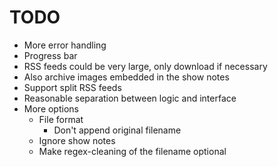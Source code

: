 TODO
====
* More error handling
* Progress bar
* RSS feeds could be very large, only download if necessary
* Also archive images embedded in the show notes
* Support split RSS feeds
* Reasonable separation between logic and interface
* More options
    - File format
        - Don't append original filename
    - Ignore show notes
    - Make regex-cleaning of the filename optional